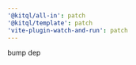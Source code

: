 ```yaml
---
'@kitql/all-in': patch
'@kitql/template': patch
'vite-plugin-watch-and-run': patch
---
```


bump dep
